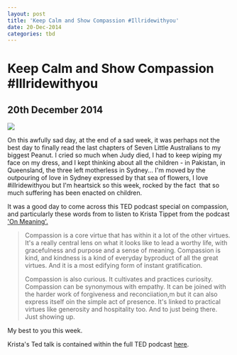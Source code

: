 ```yaml
---
layout: post
title: 'Keep Calm and Show Compassion #Illridewithyou'
date: 20-Dec-2014
categories: tbd
---
```


# Keep Calm and Show Compassion #Illridewithyou

## 20th December 2014

<img src="https://fbcdn-sphotos-a-a.akamaihd.net/hphotos-ak-xpa1/v/t1.0-9/10846465_10152982192444015_1481637525114559092_n.jpg?oh=51432cbbb18557e3c651f42bdfa19ad0&amp;oe=5504BB95&amp;__gda__=1429837699_07a06a4bfff5704679bb61269c4343f6" />

<p (photo by John Donegan)</p>

On this awfully sad day,   at the end of a sad week,   it was perhaps not the best day to finally read the last chapters of Seven Little Australians to my biggest Peanut. I cried so much when Judy died, I had to keep wiping my face on my dress, and I kept thinking about all the children - in Pakistan, in Queensland, the three left motherless in Sydney... I'm moved by the outpouring of love in Sydney expressed by that sea of flowers, I love #illridewithyou but I'm heartsick so this week, rocked by the fact  that so much suffering has been enacted on children.

It was a good day to come across this TED podcast special on compassion, and particularly these words from to listen to Krista Tippet from the podcast <a href="http://onbeing.org/">'On Meaning'.</a>

<blockquote>Compassion is a core virtue that has within it a lot of the other virtues. It's a really central lens on what it looks like to lead a worthy life, with gracefulness and purpose and a sense of meaning. Compassion is kind, and kindness is a kind of everyday byproduct of all the great virtues. And it is a most edifying form of instant gratification.

Compassion is also curious. It cultivates and practices curiosity. Compassion can be synonymous with empathy. It can be joined with the harder work of forgiveness and reconciiation,m but it can also express itself oin the simple act of presence. It's linked to practical virtues like generosity and hospitality too. And to just being there. Just showing up.</blockquote>

My best to you this week.

Krista's Ted talk is contained within the full TED podcast <a href="http://www.npr.org/programs/ted-radio-hour/">here</a>.

 

 
